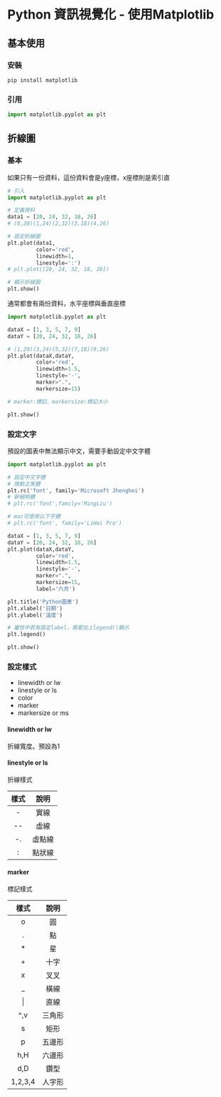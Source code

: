 # Python 資訊視覺化 - 使用Matplotlib
## 基本使用
### 安裝
```commandline
pip install matplotlib
```
### 引用
```python
import matplotlib.pyplot as plt

```
## 折線圖
### 基本
如果只有一份資料，這份資料會是y座標，x座標則是索引直
```python
# 引入
import matplotlib.pyplot as plt

# 定義資料
data1 = [20, 24, 32, 18, 26]
# (0,20)(1,24)(2,32)(3,18)(4,26)

# 設定折線圖
plt.plot(data1, 
         color='red', 
         linewidth=1, 
         linestyle=':')
# plt.plot([20, 24, 32, 18, 26])

# 顯示折線圖
plt.show()
```
通常都會有兩份資料，水平座標與垂直座標
```python
import matplotlib.pyplot as plt

dataX = [1, 3, 5, 7, 9]
dataY = [20, 24, 32, 18, 26]

# (1,20)(3,24)(5,32)(7,18)(9,26)
plt.plot(dataX,dataY,
         color='red',
         linewidth=1.5,
         linestyle='-',
         marker=".",
         markersize=15)

# marker:標記、markersize:標記大小

plt.show()
```
### 設定文字
預設的圖表中無法顯示中文，需要手動設定中文字體
```python
import matplotlib.pyplot as plt

# 設定中文字體
# 微軟正黑體
plt.rc('font', family='Microsoft Jhenghei')
# 新細明體
# plt.rc('font',family='MingLiu')

# mac可使用以下字體
# plt.rc('font', family='LiHei Pro')

dataX = [1, 3, 5, 7, 9]
dataY = [20, 24, 32, 18, 26]
plt.plot(dataX,dataY,
         color='red',
         linewidth=1.5,
         linestyle='-',
         marker=".",
         markersize=15,
         label='六月')

plt.title('Python圖表')
plt.xlabel('日期')
plt.ylabel('溫度')

# 屬性中若有設定label，需要加上legend()顯示
plt.legend()

plt.show()
```

### 設定樣式
* linewidth or lw
* linestyle or ls
* color
* marker
* markersize or ms

#### linewidth or lw
折線寬度。預設為1

#### linestyle or ls
折線樣式

| 樣式 |  說明  |
|:----:|:------:|
|  -   |  實線  |
|  --  |  虛線  |
|  -.  | 虛點線 |
|  :   | 點狀線 |

#### marker 

標記樣式

|  樣式   |  說明  |
|:-------:|:------:| 
|    o    |   圓   |
|    .    |   點   |
|    *    |   星   |
|    +    |  十字  |
|    x    |  叉叉  |
|    _    |  橫線  |
|    \|   | 直線 |
|   ^,v   | 三角形 |
|    s    |  矩形  |
|    p    | 五邊形 |
|   h,H   | 六邊形 |
|   d,D   |  鑽型  |
| 1,2,3,4 | 人字形 |
